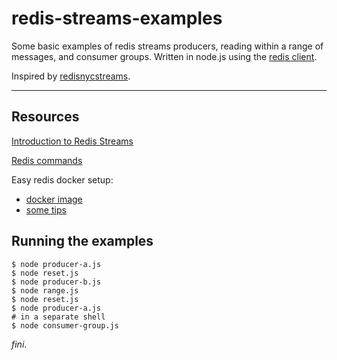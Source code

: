 # redis-streams-examples

Some basic examples of redis streams producers, reading within a range of
messages, and consumer groups. Written in node.js using the [redis client](https://www.npmjs.com/package/redis).

Inspired by [redisnycstreams](https://github.com/itamarhaber/redisnycstreams).

---

## Resources

[Introduction to Redis Streams](https://redis.io/topics/streams-intro)

[Redis commands](https://redis.io/commands)

Easy redis docker setup:
- [docker image](https://hub.docker.com/_/redis/)
- [some tips](https://markheath.net/post/exploring-redis-with-docker)

## Running the examples

```shell
$ node producer-a.js
$ node reset.js
$ node producer-b.js
$ node range.js
$ node reset.js
$ node producer-a.js
# in a separate shell
$ node consumer-group.js
```

_fini_.
